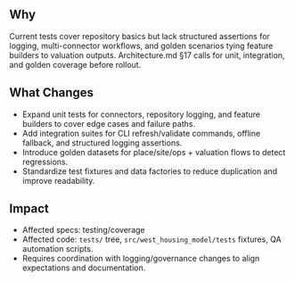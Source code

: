## Why

Current tests cover repository basics but lack structured assertions for logging, multi-connector workflows, and golden scenarios tying feature builders to valuation outputs. Architecture.md §17 calls for unit, integration, and golden coverage before rollout.

## What Changes

- Expand unit tests for connectors, repository logging, and feature builders to cover edge cases and failure paths.
- Add integration suites for CLI refresh/validate commands, offline fallback, and structured logging assertions.
- Introduce golden datasets for place/site/ops + valuation flows to detect regressions.
- Standardize test fixtures and data factories to reduce duplication and improve readability.

## Impact

- Affected specs: testing/coverage
- Affected code: `tests/` tree, `src/west_housing_model/tests` fixtures, QA automation scripts.
- Requires coordination with logging/governance changes to align expectations and documentation.
